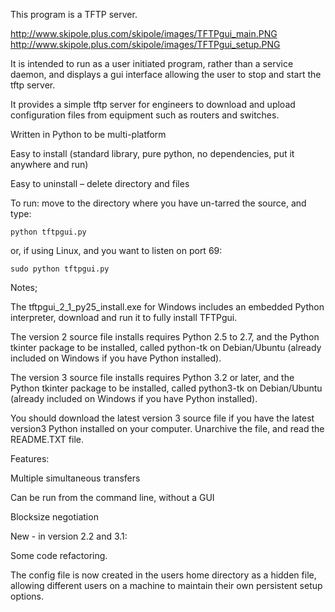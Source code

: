 This program is a TFTP server.

http://www.skipole.plus.com/skipole/images/TFTPgui_main.PNG  http://www.skipole.plus.com/skipole/images/TFTPgui_setup.PNG

It is intended to run as a user initiated program, rather than a service daemon, and displays a gui interface allowing the user to stop and start the tftp server.

It provides a simple tftp server for engineers to download and upload configuration files from equipment such as routers and switches.

Written in Python to be multi-platform

Easy to install (standard library, pure python, no dependencies, put it anywhere and run)

Easy to uninstall – delete directory and files

To run: move to the directory where you have un-tarred the source, and type:

`python tftpgui.py`

or, if using Linux, and you want to listen on port 69:

`sudo python tftpgui.py`

Notes;

The tftpgui\_2\_1\_py25\_install.exe for Windows includes an embedded Python interpreter, download and run it to fully install TFTPgui.

The version 2 source file installs requires Python 2.5 to 2.7, and the Python tkinter package to be installed, called python-tk on Debian/Ubuntu (already included on Windows if you have Python installed).

The version 3 source file installs requires Python 3.2 or later, and the Python tkinter package to be installed, called python3-tk on Debian/Ubuntu (already included on Windows if you have Python installed).

You should download the latest version 3 source file if you have the latest version3 Python installed on your computer. Unarchive the file, and read the README.TXT file.

Features:

Multiple simultaneous transfers

Can be run from the command line, without a GUI

Blocksize negotiation


New - in version 2.2 and 3.1:

Some code refactoring.

The config file is now created in the users home directory as a hidden file, allowing different users on a machine to maintain their own persistent setup options.
